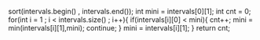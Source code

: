 sort(intervals.begin() , intervals.end());
int mini = intervals[0][1];
int cnt = 0;
for(int i = 1 ; i < intervals.size() ; i++){
if(intervals[i][0] < mini){
cnt++;
mini = min(intervals[i][1],mini);
continue;
}
mini = intervals[i][1];
}
return cnt;